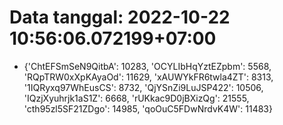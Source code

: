 # Data tanggal: 2022-10-22 10:56:06.072199+07:00

* {'ChtEFSmSeN9QitbA': 10283, 'OCYLIbHqYztEZpbm': 5568, 'RQpTRW0xXpKAyaOd': 11629, 'xAUWYkFR6twla4ZT': 8313, '1IQRyxq97WhEusCS': 8732, 'QjYSnZi9LuJSP422': 10506, 'IQzjXyuhrjk1aS1Z': 6668, 'rUKkac9D0jBXizQg': 21555, 'cth95zl5SF21ZDgo': 14985, 'qoOuC5FDwNrdvK4W': 11483}
